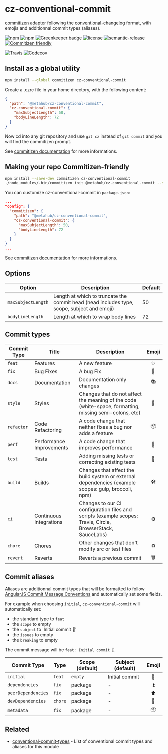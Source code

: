 # **cz-conventional-commit**

[commitizen](https://github.com/commitizen/cz-cli) adapter following the [conventional-changelog](https://github.com/conventional-changelog/conventional-changelog) format, with emojis and additionnal commit types (aliases).

[![npm](https://img.shields.io/npm/v/@metahub/cz-conventional-commit.svg)](https://www.npmjs.com/package/@metahub/cz-conventional-commit)
[![npm](https://img.shields.io/npm/dt/@metahub/cz-conventional-commit.svg)](https://www.npmjs.com/package/@metahub/cz-conventional-commit)
[![Greenkeeper badge](https://badges.greenkeeper.io/vanduynslagerp/cz-conventional-commit.svg)](https://greenkeeper.io/)
[![license](https://img.shields.io/github/license/vanduynslagerp/cz-conventional-commit.svg)](https://github.com/vanduynslagerp/cz-conventional-commit/blob/master/LICENSE)
[![semantic-release](https://img.shields.io/badge/%20%20%F0%9F%93%A6%F0%9F%9A%80-semantic--release-e10079.svg)](https://github.com/semantic-release/semantic-release)
[![Commitizen friendly](https://img.shields.io/badge/commitizen-friendly-brightgreen.svg)](http://commitizen.github.io/cz-cli/)

[![Travis](https://img.shields.io/travis/vanduynslagerp/cz-conventional-commit.svg)](https://travis-ci.org/vanduynslagerp/cz-conventional-commit)
[![Codecov](https://img.shields.io/codecov/c/github/vanduynslagerp/cz-conventional-commit.svg)](https://codecov.io/gh/vanduynslagerp/cz-conventional-commit)

## Install as a global utility

```bash
npm install --global commitizen cz-conventional-commit
```
Create a .czrc file in your home directory, with the following content:
```json
{
  "path": "@metahub/cz-conventional-commit",
  "cz-conventional-commit": {
    "maxSubjectLength": 50,
    "bodyLineLength": 72
  }
}
```
Now cd into any git repository and use `git cz` instead of `git commit` and you will find the commitizen prompt.

See [commitizen documentation](https://github.com/commitizen/cz-cli#conventional-commit-messages-as-a-global-utility) for more informations.

## Making your repo Commitizen-friendly
```bash
npm install --save-dev commitizen cz-conventional-commit
./node_modules/.bin/commitizen init @metahub/cz-conventional-commit --save-dev --save-exact
```
You can customize cz-conventional-commit in `package.json`:
```json
...
"config": {
  "commitizen": {
    "path": "@metahub/cz-conventional-commit",
    "cz-conventional-commit": {
      "maxSubjectLength": 50,
      "bodyLineLength": 72
    }
  }
}
...
```

See [commitizen documentation](https://github.com/commitizen/cz-cli#making-your-repo-commitizen-friendly) for more informations.

## Options

| Option             | Description                                                                                | Default |
| ------------------ | ------------------------------------------------------------------------------------------ | ------- |
| `maxSubjectLength` | Length at which to truncate the commit head (head includes type, scope, subject and emoji) | 50      |
| `bodyLineLength`   | Length at which to wrap body lines                                                         | 72      |

## Commit types

| Commit Type | Title                    | Description                                                                                                 | Emoji  |
| ----------- | ------------------------ | ----------------------------------------------------------------------------------------------------------- |:------:|
| `feat`      | Features                 | A new feature                                                                                               | ✨     |
| `fix`       | Bug Fixes                | A bug Fix                                                                                                   | 🐛     |
| `docs`      | Documentation            | Documentation only changes                                                                                  | 📚     |
| `style`     | Styles                   | Changes that do not affect the meaning of the code (white-space, formatting, missing semi-colons, etc)      | 💎     |
| `refactor`  | Code Refactoring         | A code change that neither fixes a bug nor adds a feature                                                   | 📦     |
| `perf`      | Performance Improvements | A code change that improves performance                                                                     | 🚀     |
| `test`      | Tests                    | Adding missing tests or correcting existing tests                                                           | 🚨     |
| `build`     | Builds                   | Changes that affect the build system or external dependencies (example scopes: gulp, broccoli, npm)         | 🛠     |
| `ci`        | Continuous Integrations  | Changes to our CI configuration files and scripts (example scopes: Travis, Circle, BrowserStack, SauceLabs) | ⚙️     |
| `chore`     | Chores                   | Other changes that don't modify src or test files                                                           | ♻️     |
| `revert`    | Reverts                  | Reverts a previous commit                                                                                   | 🗑     |

## Commit aliases

Aliases are additionnal commit types that will be formatted to follow [AngularJS Commit Message Conventions](https://docs.google.com/document/d/1QrDFcIiPjSLDn3EL15IJygNPiHORgU1_OOAqWjiDU5Y/edit) and automatically set some fields.

For example when choosing `initial`, `cz-conventional-commit` will automatically set:
* the standard type to `feat`
* the `scope` to empty
* the `subject` to 'Initial commit 🎉'
* the `issues` to empty
* the `breaking` to empty

The commit message will be `feat: Initial commit 🎉`.

| Commit Type        | Type    | Scope (default)   | Subject (default)               | Emoji  |
| ------------------ | ------- | ----------------- | ------------------------------  |:------:|
| `initial`          | `feat`  | `empty`           | Initial commit                  | 🎉     |
| `dependencies`     | `fix`   | package           | -                               | ⏫     |
| `peerDependencies` | `fix`   | package           | -                               | ⬆️     |
| `devDependencies`  | `chore` | package           | -                               | 🔼     |
| `metadata`         | `fix`   | package           | -                               | 📦     |

## Related

- [conventional-commit-types](hhttps://github.com/vanduynslagerp/conventional-commit-types) - List of conventional commit types and aliases for this module
